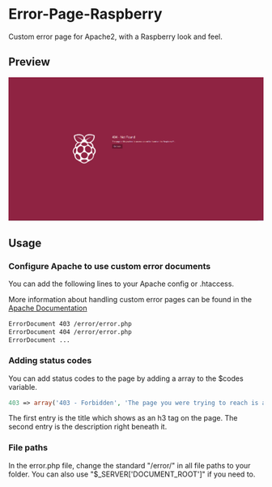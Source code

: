 # Error-Page-Raspberry
Custom error page for Apache2, with a Raspberry look and feel.

## Preview

![alt text](https://github.com/marc0tjevp/Error-Page-Raspberry/raw/develop/preview.png "404 page")

## Usage

### Configure Apache to use custom error documents
You can add the following lines to your Apache config or .htaccess.

More information about handling custom error pages can be found in the [Apache Documentation](https://httpd.apache.org/docs/2.4/custom-error.html)
```
ErrorDocument 403 /error/error.php
ErrorDocument 404 /error/error.php
ErrorDocument ...
```

### Adding status codes
You can add status codes to the page by adding a array to the $codes variable.
``` php
403 => array('403 - Forbidden', 'The page you were trying to reach is absolutely forbidden for some reason.'),
```
The first entry is the title which shows as an h3 tag on the page. The second entry is the description right beneath it.

### File paths
In the error.php file, change the standard "/error/" in all file paths to your folder. You can also use "$_SERVER['DOCUMENT_ROOT']" if you need to.
